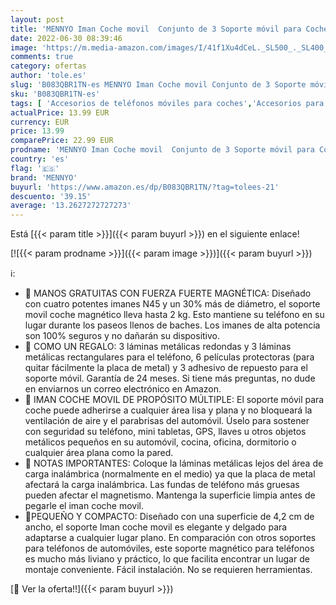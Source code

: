 ```yaml
---
layout: post
title: 'MENNYO Iman Coche movil  Conjunto de 3 Soporte móvil para Coche con Láminas Metálicas Pegado al Tablero | Pared Soporte movil Coche magnético Compatible con iPhone Samsung Galaxy/Note Huawei  etc.'
date: 2022-06-30 08:39:46
image: 'https://m.media-amazon.com/images/I/41f1Xu4dCeL._SL500_._SL400_.jpg'
comments: true
category: ofertas
author: 'tole.es'
slug: 'B083QBR1TN-es MENNYO Iman Coche movil Conjunto de 3 Soporte móvil para...'
sku: 'B083QBR1TN-es'
tags: [ 'Accesorios de teléfonos móviles para coches','Accesorios para móviles','Comunicación móvil y accesorios','Cunas de teléfonos móviles para coches','Electrónica','iphone','mennyo','🇪🇸', ]
actualPrice: 13.99 EUR
currency: EUR
price: 13.99
comparePrice: 22.99 EUR
prodname: 'MENNYO Iman Coche movil  Conjunto de 3 Soporte móvil para Coche con Láminas Metálicas Pegado al Tablero | Pared Soporte movil Coche magnético Compatible con iPhone Samsung Galaxy/Note Huawei  etc.'
country: 'es'
flag: '🇪🇸'
brand: 'MENNYO'
buyurl: 'https://www.amazon.es/dp/B083QBR1TN/?tag=tolees-21'
descuento: '39.15'
average: '13.2627272727273'
---
```


Está [{{< param title >}}]({{< param buyurl >}}) en el siguiente enlace!

[![{{< param prodname >}}]({{< param image >}})]({{< param buyurl >}})

ℹ️:

- 📱 MANOS GRATUITAS CON FUERZA FUERTE MAGNÉTICA: Diseñado con cuatro potentes imanes N45 y un 30% más de diámetro, el soporte movil coche magnético lleva hasta 2 kg. Esto mantiene su teléfono en su lugar durante los paseos llenos de baches. Los imanes de alta potencia son 100% seguros y no dañarán su dispositivo.
- 🧲 COMO UN REGALO: 3 láminas metálicas redondas y 3 láminas metálicas rectangulares para el teléfono, 6 películas protectoras (para quitar fácilmente la placa de metal) y 3 adhesivo de repuesto para el soporte móvil. Garantía de 24 meses. Si tiene más preguntas, no dude en enviarnos un correo electrónico en Amazon.
- 🧲 IMAN COCHE MOVIL DE PROPÓSITO MÚLTIPLE: El soporte móvil para coche puede adherirse a cualquier área lisa y plana y no bloqueará la ventilación de aire y el parabrisas del automóvil. Úselo para sostener con seguridad su teléfono, mini tabletas, GPS, llaves u otros objetos metálicos pequeños en su automóvil, cocina, oficina, dormitorio o cualquier área plana como la pared.
- 📱 NOTAS IMPORTANTES: Coloque la láminas metálicas lejos del área de carga inalámbrica (normalmente en el medio) ya que la placa de metal afectará la carga inalámbrica. Las fundas de teléfono más gruesas pueden afectar el magnetismo. Mantenga la superficie limpia antes de pegarle el iman coche movil.
- 📱PEQUEÑO Y COMPACTO: Diseñado con una superficie de 4,2 cm de ancho, el soporte Iman coche movil es elegante y delgado para adaptarse a cualquier lugar plano. En comparación con otros soportes para teléfonos de automóviles, este soporte magnético para teléfonos es mucho más liviano y práctico, lo que facilita encontrar un lugar de montaje conveniente. Fácil instalación. No se requieren herramientas.

[🛒 Ver la oferta!!]({{< param buyurl >}})
